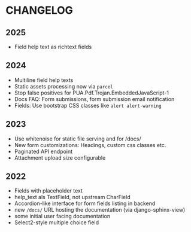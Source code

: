 # CHANGELOG

## 2025

- Field help text as richtext fields

## 2024

- Multiline field help texts
- Static assets processing now via `parcel`
- Stop false positives for PUA.Pdf.Trojan.EmbeddedJavaScript-1
- Docs FAQ: Form submissions, form submission email notification
- Fields: Use bootstrap CSS classes like `alert alert-warning`

## 2023

- Use whitenoise for static file serving and for /docs/
- New form customizations: Headings, custom css classes etc.
- Paginated API endpoint
- Attachment upload size configurable

## 2022

- Fields with placeholder text
- help_text als TextField, not upstream CharField
- Accordion-like interface for form fields listing in backend
- new `/docs/` URL hosting the documentation (via django-sphinx-view)
- some initial user facing documentation
- Select2-style multiple choice field
